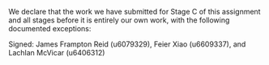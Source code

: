 We declare that the work we have submitted for Stage C of this assignment and all stages before it is entirely our own work, with the following documented exceptions:

Signed: James Frampton Reid (u6079329), Feier Xiao (u6609337), and Lachlan McVicar (u6406312)
